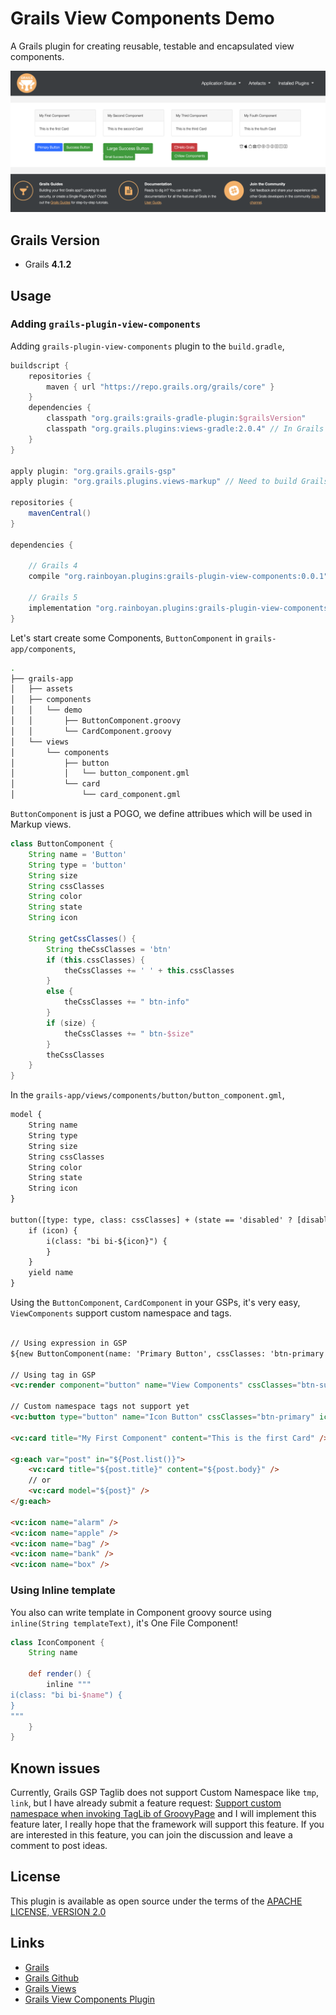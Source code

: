 # Grails View Components Demo

A Grails plugin for creating reusable, testable and encapsulated view components.

![Grails Dynamic Modules Demo](screenshot.png)

## Grails Version

- Grails **4.1.2**

## Usage

### Adding `grails-plugin-view-components`

Adding `grails-plugin-view-components` plugin to the `build.gradle`,

```gradle
buildscript {
    repositories {
        maven { url "https://repo.grails.org/grails/core" }
    }
    dependencies {
        classpath "org.grails:grails-gradle-plugin:$grailsVersion"
        classpath "org.grails.plugins:views-gradle:2.0.4" // In Grails 5: using 2.3.2
    }
}

apply plugin: "org.grails.grails-gsp"
apply plugin: "org.grails.plugins.views-markup" // Need to build Grails Markup Views

repositories {
    mavenCentral()
}

dependencies {

    // Grails 4
    compile "org.rainboyan.plugins:grails-plugin-view-components:0.0.1"

    // Grails 5
    implementation "org.rainboyan.plugins:grails-plugin-view-components:0.0.1"
}

```

Let's start create some Components, `ButtonComponent` in `grails-app/components`,

```bash
.
├── grails-app
│   ├── assets
│   ├── components
│   │   └── demo
│   │       ├── ButtonComponent.groovy
│   │       └── CardComponent.groovy
│   └── views
│       └── components
│           ├── button
│           │   └── button_component.gml
│           └── card
│               └── card_component.gml

```

`ButtonComponent` is just a POGO, we define attribues which will be used in Markup views.

```groovy
class ButtonComponent {
    String name = 'Button'
    String type = 'button'
    String size
    String cssClasses
    String color
    String state
    String icon

    String getCssClasses() {
        String theCssClasses = 'btn'
        if (this.cssClasses) {
            theCssClasses += ' ' + this.cssClasses
        }
        else {
            theCssClasses += " btn-info"
        }
        if (size) {
            theCssClasses += " btn-$size"
        }
        theCssClasses
    }
}
```

In the `grails-app/views/components/button/button_component.gml`,

```html
model {
    String name
    String type
    String size
    String cssClasses
    String color
    String state
    String icon
}

button([type: type, class: cssClasses] + (state == 'disabled' ? [disabled : ''] : [:]) + (color ? [style: 'color: ' + color] : [:])) {
    if (icon) {
        i(class: "bi bi-${icon}") {
        }
    }
    yield name
}
```

Using the `ButtonComponent`, `CardComponent` in your GSPs, it's very easy, `ViewComponents` support custom namespace and tags.

```html

// Using expression in GSP
${new ButtonComponent(name: 'Primary Button', cssClasses: 'btn-primary').render()}

// Using tag in GSP
<vc:render component="button" name="View Components" cssClasses="btn-success" icon="star" />

// Custom namespace tags not support yet
<vc:button type="button" name="Icon Button" cssClasses="btn-primary" icon="box" />

<vc:card title="My First Component" content="This is the first Card" />

<g:each var="post" in="${Post.list()}">
    <vc:card title="${post.title}" content="${post.body}" />
    // or
    <vc:card model="${post}" />
</g:each>

<vc:icon name="alarm" />
<vc:icon name="apple" />
<vc:icon name="bag" />
<vc:icon name="bank" />
<vc:icon name="box" />

```

### Using Inline template

You also can write template in Component groovy source using `inline(String templateText)`, it's One File Component!

```groovy
class IconComponent {
    String name

    def render() {
        inline """
i(class: "bi bi-$name") {
}
"""
    }
}
```


## Known issues

Currently, Grails GSP Taglib does not support Custom Namespace like `tmp`, `link`, but I have already submit a feature request: [Support custom namespace when invoking TagLib of GroovyPage](https://github.com/grails/grails-gsp/issues/324) and I will implement this feature later, I really hope that the framework will support this feature. If you are interested in this feature, you can join the discussion and leave a comment to post ideas.


## License

This plugin is available as open source under the terms of the [APACHE LICENSE, VERSION 2.0](http://apache.org/Licenses/LICENSE-2.0)


## Links

- [Grails](https://grails.org)
- [Grails Github](https://github.com/grails)
- [Grails Views](http://views.grails.org/latest/)
- [Grails View Components Plugin](https://github.com/rainboyan/grails-plugin-view-components)
